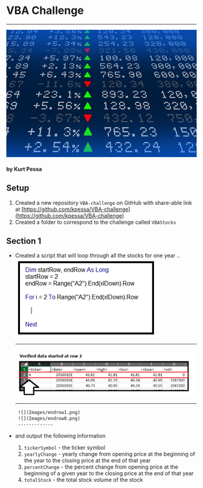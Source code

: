 # VBA Challenge
-------
![](Images/stockmarket.jpg)

#### by Kurt Pessa

## Setup

1. Created a new repository `VBA-challenge` on GitHub with share-able link at [https://github.com/kpessa/VBA-challenge](https://github.com/kpessa/VBA-challenge)
2. Created a folder to correspond to the challenge called `VBAStocks`


## Section 1

- Created a script that will loop through all the stocks for one year ..
	 ![](Images/forloop1.png)
	
	-------------

	 ![](Images/startrow0.png)
	
	-------------
	 
	   ![](Images/endrow1.png)
	   ![](Images/endrow0.png)
	   -------------


-  and output the following information
	1. `tickerSymbol` - the ticker symbol
	2. `yearlyChange` - yearly change from opening price at the beginning of the year to the closing price at the end of that year
	3. `percentChange` - the percent change from opening price at the beginning of a given year to the closing price at the end of that year
	4. `totalStock` - the total stock volume of the stock

